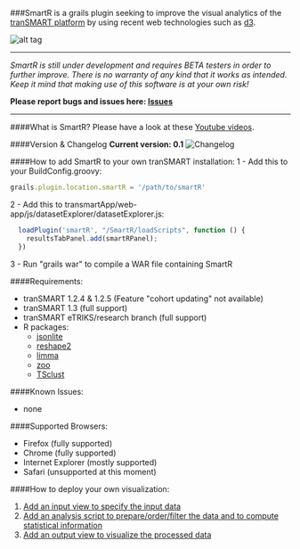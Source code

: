 ###SmartR is a grails plugin seeking to improve the visual analytics of the [tranSMART platform](https://github.com/transmart/transmartApp) by using recent web technologies such as [d3](http://d3js.org/).

![alt tag](http://i.imgur.com/8qltmqs.png)


---
*SmartR is still under development and requires BETA testers in order to further improve.
There is no warranty of any kind that it works as intended. 
Keep it mind that making use of this software is at your own risk!*

**Please report bugs and issues here: [Issues](http://usersupport.etriks.org)**

---

####What is SmartR?
Please have a look at these [Youtube videos](https://www.youtube.com/channel/UCKUbu0z3CQfi6RcFermONSw).

####Version & Changelog
**Current version: 0.1**
![Changelog](https://github.com/sherzinger/SmartR/blob/master/CHANGELOG)

####How to add SmartR to your own tranSMART installation:
1 - Add this to your BuildConfig.groovy:
```javascript
grails.plugin.location.smartR = '/path/to/smartR'
```
2 - Add this to transmartApp/web-app/js/datasetExplorer/datasetExplorer.js: 
```javascript
  loadPlugin('smartR', "/SmartR/loadScripts", function () {
    resultsTabPanel.add(smartRPanel); 
  })
```
3 - Run "grails war" to compile a WAR file containing SmartR

####Requirements:
- tranSMART 1.2.4 & 1.2.5 (Feature "cohort updating" not available)
- tranSMART 1.3 (full support)
- tranSMART eTRIKS/research branch (full support)
- R packages: 
  - [jsonlite](https://cran.r-project.org/web/packages/jsonlite/index.html)
  - [reshape2](https://cran.r-project.org/web/packages/reshape2/index.html)
  - [limma](http://bioconductor.org/packages/release/bioc/html/limma.html)
  - [zoo](https://cran.r-project.org/web/packages/zoo/index.html)
  - [TSclust](https://cran.r-project.org/web/packages/TSclust/index.html)

####Known Issues: 
- none

####Supported Browsers:
- Firefox (fully supported)
- Chrome (fully supported)
- Internet Explorer (mostly supported)
- Safari (unsupported at this moment)
 
####How to deploy your own visualization:
1. [Add an input view to specify the input data](https://github.com/sherzinger/SmartR/blob/master/grails-app/views/smartR/_inSample.gsp)
2. [Add an analysis script to prepare/order/filter the data and to compute statistical information](https://github.com/sherzinger/SmartR/blob/master/web-app/Scripts/Sample.R)
3. [Add an output view to visualize the processed data](https://github.com/sherzinger/SmartR/blob/master/grails-app/views/visualizations/_outSample.gsp)

